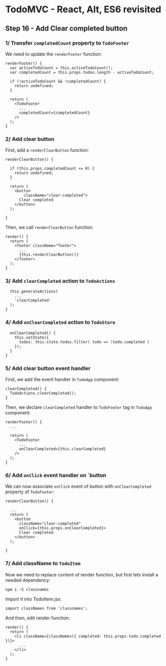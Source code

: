
# TodoMVC - React, Alt, ES6 revisited


## Step 16 - Add Clear completed button

### 1/ Transfer `completedCount` property to `TodoFooter`

We need to update the `renderFooter` function:

```
renderFooter() {
  var activeTodoCount = this.activeTodoCount();
  var completedCount = this.props.todos.length - activeTodoCount;

  if (!activeTodoCount && !completedCount) {
    return undefined;
  }

  return (
    <TodoFooter
      ...
      completedCount={completedCount}
    />
  );
}
```


### 2/ Add clear button

First, add a `renderClearButton` function:

``` 
renderClearButton() {

  if (this.props.completedCount <= 0) {
    return undefined;
  }

  return (
    <button
        className="clear-completed">
      Clear completed
    </button>
  );

}
``` 

Then, we call `renderClearButton` function:

```
render() {
  return (
    <footer className="footer">
      ...
      {this.renderClearButton()}
    </footer>
  );
}
```


### 3/ Add `clearCompleted` action to `TodoActions`

```
  this.generateActions(
    ...
    'clearCompleted'
  );
}
```


### 4/ Add `onClearCompleted` action to `TodoStore`

```
  onClearCompleted() {
    this.setState({
      todos: this.state.todos.filter( todo => !todo.completed )
    });
  }
}
```


### 5/ Add clear button event handler

First, we add the event handler in `TodoApp` component:

```
clearCompleted() {
  TodoActions.clearCompleted();
}
```

Then, we declare `clearCompleted` handler to `TodoFooter` tag in `TodoApp` component:

```
renderFooter() {
  ...
  
  return (
    <TodoFooter
      ...
      onClearCompleted={this.clearCompleted}
    />
  );
}
```


### 6/ Add `onClick` event handler on `button

We can now associate `onClick` event of button with `onClearCompleted` property of `TodoFooter`:


``` 
renderClearButton() {

  ...
  return (
    <button
      className="clear-completed"
      onClick={this.props.onClearCompleted}>
      Clear completed
    </button>
  );

}
``` 


### 7/ Add className to `TodoItem`


Now we need to replace content of render function, but first lets install a needed dependency:

```
npm i -S classnames
```

Import it into TodoItem.jsx:

``` 
import classNames from 'classnames';
``` 

And then, edit render function:

``` 
render() {
  return (
    <li className={classNames({ completed: this.props.todo.completed })}>
      ...
    </li>
  );
}
```


